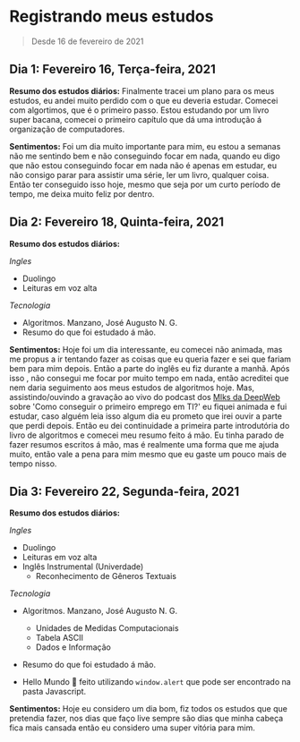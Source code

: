 # Registrando meus estudos

> Desde 16 de fevereiro de 2021

## Dia 1: Fevereiro 16, Terça-feira, 2021

**Resumo dos estudos diários:** Finalmente tracei um plano para os meus estudos, eu andei muito perdido com o que eu deveria estudar. Comecei com algortimos, que é o primeiro passo. Estou estudando por um livro super bacana, comecei o primeiro capítulo que dá uma introdução á organização de computadores. 

**Sentimentos:** Foi um dia muito importante para mim, eu estou a semanas não me sentindo bem e não conseguindo focar em nada, quando eu digo que não estou conseguindo focar em nada não é apenas em estudar, eu não consigo parar para assistir uma série, ler um livro, qualquer coisa. Então ter conseguido isso hoje, mesmo que seja por um curto período de tempo, me deixa muito feliz por dentro.

## Dia 2: Fevereiro 18, Quinta-feira, 2021

**Resumo dos estudos diários:**  

*Ingles*  
- Duolingo
- Leituras em voz alta

*Tecnologia*  
- Algoritmos. Manzano, José Augusto N. G.
- Resumo do que foi estudado á mão.

**Sentimentos:** Hoje foi um dia interessante, eu comecei não animada, mas me propus a ir tentando fazer as coisas que eu queria fazer e sei que fariam bem para mim depois. Então a parte do inglês eu fiz durante a manhã. Após isso , não consegui me focar por muito tempo em nada, então acreditei que nem daria seguimento aos meus estudos de algoritmos hoje. Mas, assistindo/ouvindo a gravação ao vivo do podcast dos [Mlks da DeepWeb](https://anchor.fm/mlks-da-deepweb) sobre 'Como conseguir o primeiro emprego em TI?' eu fiquei animada e fui estudar, caso alguém leia isso algum dia eu prometo que irei ouvir a parte que perdi depois. Então eu dei continuidade a primeira parte introdutória do livro de algoritmos e comecei meu resumo feito á mão. Eu tinha parado de fazer resumos escritos á mão, mas é realmente uma forma que me ajuda muito, então vale a pena para mim mesmo que eu gaste um pouco mais de tempo nisso.

## Dia 3: Fevereiro 22, Segunda-feira, 2021

**Resumo dos estudos diários:**  

*Ingles*  
- Duolingo
- Leituras em voz alta
- Inglês Instrumental (Univerdade)
    - Reconhecimento de Gêneros Textuais

*Tecnologia* 
- Algoritmos. Manzano, José Augusto N. G.
    - Unidades de Medidas Computacionais
    - Tabela ASCII
    - Dados e Informação
- Resumo do que foi estudado á mão.

- Hello Mundo 🐼 feito utilizando `window.alert` que pode ser encontrado na pasta Javascript.

**Sentimentos:** Hoje eu considero um dia bom, fiz todos os estudos que que pretendia fazer, nos dias que faço live sempre são dias que minha cabeça fica mais cansada então eu considero uma super vitória para mim.
